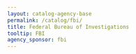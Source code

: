 ```yaml
---
layout: catalog-agency-base
permalink: /catalog/fbi/
title: Federal Bureau of Investigations	
tooltip: FBI
agency_sponsor: fbi
---
```

